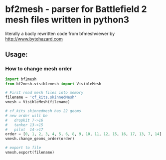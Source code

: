# bf2mesh - parser for Battlefield 2 mesh files written in python3

literally a badly rewritten code from bfmeshviewer by http://www.bytehazard.com

## Usage:
### How to change mesh order
```python
import bf2mesh
from bf2mesh.visiblemesh import VisibleMesh

# First read mesh files into memory
filename = 'cf_kits.skinnedMesh'
vmesh = VisibleMesh(filename)

# cf_kits skinnedmesh has 22 geoms
# new order will be
#   dropkit 7->16
#   tanker 13->15
#   pilot  14->17
order = [0, 1, 2, 3, 4, 5, 6, 8, 9, 10, 11, 12, 15, 16, 17, 13, 7, 14]
vmesh.change_geoms_order(order)

# export to file
vmesh.export(filename)
```
